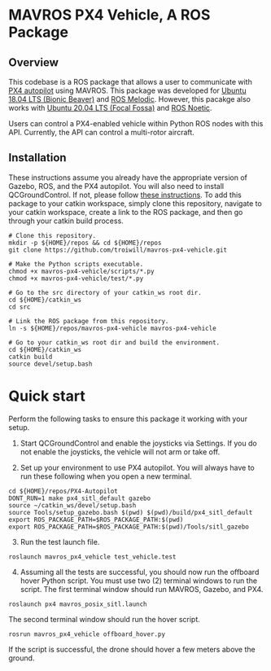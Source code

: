# MAVROS PX4 Vehicle, A ROS Package

## Overview

This codebase is a ROS package that allows a user to communicate with [PX4 autopilot](https://docs.px4.io/master/en/) using MAVROS. This package was developed for [Ubuntu 18.04 LTS (Bionic Beaver)](https://releases.ubuntu.com/18.04/) and [ROS Melodic](http://wiki.ros.org/melodic). However, this pacakge also works with [Ubuntu 20.04 LTS (Focal Fossa)](https://releases.ubuntu.com/20.04/) and [ROS Noetic](http://wiki.ros.org/noetic).

Users can control a PX4-enabled vehicle within Python ROS nodes with this API. Currently, the API can control a multi-rotor aircraft.


## Installation

These instructions assume you already have the appropriate version of Gazebo, ROS, and the PX4 autopilot. You will also need to install QCGroundControl. If not, please follow [these instructions](https://github.com/troiwill/px4-mavros-gazebo-sim/tree/alpha). To add this package to your catkin workspace, simply clone this repository, navigate to your catkin workspace, create a link to the ROS package, and then go through your catkin build process.

```
# Clone this repository.
mkdir -p ${HOME}/repos && cd ${HOME}/repos
git clone https://github.com/troiwill/mavros-px4-vehicle.git

# Make the Python scripts executable.
chmod +x mavros-px4-vehicle/scripts/*.py
chmod +x mavros-px4-vehicle/test/*.py

# Go to the src directory of your catkin_ws root dir.
cd ${HOME}/catkin_ws
cd src

# Link the ROS package from this repository.
ln -s ${HOME}/repos/mavros-px4-vehicle mavros-px4-vehicle

# Go to your catkin_ws root dir and build the environment.
cd ${HOME}/catkin_ws
catkin build
source devel/setup.bash
```

# Quick start

Perform the following tasks to ensure this package it working with your setup.

1) Start QCGroundControl and enable the joysticks via Settings. If you do not enable the joysticks, the vehicle will not arm or take off.

2) Set up your environment to use PX4 autopilot. You will always have to run these following when you open a new terminal.
```
cd ${HOME}/repos/PX4-Autopilot
DONT_RUN=1 make px4_sitl_default gazebo
source ~/catkin_ws/devel/setup.bash
source Tools/setup_gazebo.bash $(pwd) $(pwd)/build/px4_sitl_default
export ROS_PACKAGE_PATH=$ROS_PACKAGE_PATH:$(pwd)
export ROS_PACKAGE_PATH=$ROS_PACKAGE_PATH:$(pwd)/Tools/sitl_gazebo
```

3) Run the test launch file.
```
roslaunch mavros_px4_vehicle test_vehicle.test
```

4) Assuming all the tests are successful, you should now run the offboard hover Python script. You must use two (2) terminal windows to run the script.
The first terminal window should run MAVROS, Gazebo, and PX4.
```
roslaunch px4 mavros_posix_sitl.launch
```

The second terminal window should run the hover script.
```
rosrun mavros_px4_vehicle offboard_hover.py
```
If the script is successful, the drone should hover a few meters above the ground.
